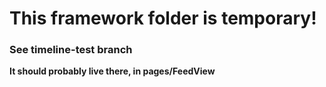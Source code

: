 # This framework folder is temporary!

### **See timeline-test branch**

**It should probably live there, in pages/FeedView**